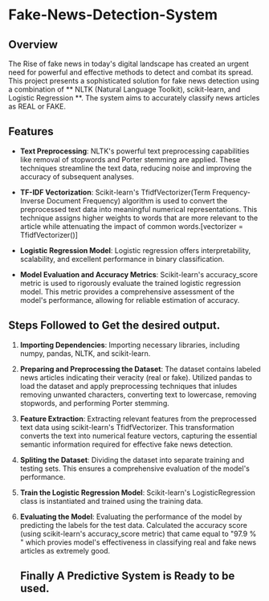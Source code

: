# Fake-News-Detection-System

## Overview
The Rise of fake news in today's digital landscape has created an urgent need for powerful and effective methods to detect and combat its spread.
This project presents a sophisticated solution for fake news detection using a combination of ** NLTK (Natural Language Toolkit), scikit-learn, and Logistic Regression **. The system aims to accurately classify news articles as REAL or FAKE.

## Features

- **Text Preprocessing**: NLTK's powerful text preprocessing capabilities like removal of stopwords and Porter stemming are applied. These techniques streamline the text data, reducing noise and improving the accuracy of subsequent analyses.

- **TF-IDF Vectorization**: Scikit-learn's TfidfVectorizer(Term Frequency-Inverse Document Frequency) algorithm is used to convert the preprocessed text data into meaningful numerical representations. This technique assigns higher weights to words that are more relevant to the article while attenuating the impact of common words.[vectorizer = TfidfVectorizer()]

- **Logistic Regression Model**: Logistic regression offers interpretability, scalability, and excellent performance in binary classification.

- **Model Evaluation and Accuracy Metrics**: Scikit-learn's accuracy_score metric is used to rigorously evaluate the trained logistic regression model. This metric provides a comprehensive assessment of the model's performance, allowing for reliable estimation of accuracy.

## Steps Followed to Get the desired output.



1. **Importing Dependencies**: Importing necessary libraries, including numpy, pandas, NLTK, and scikit-learn.

2. **Preparing and Preprocessing the Dataset**: The dataset contains labeled news articles indicating their veracity (real or fake). Utilized pandas to load the dataset and apply preprocessing techniques that inludes removing unwanted characters, converting text to lowercase, removing stopwords, and performing Porter stemming.

3. **Feature Extraction**: Extracting relevant features from the preprocessed text data using scikit-learn's TfidfVectorizer. This transformation converts the text into numerical feature vectors, capturing the essential semantic information required for effective fake news detection.

4. **Spliting the Dataset**: Dividing the dataset into separate training and testing sets. This ensures a comprehensive evaluation of the model's performance.

5. **Train the Logistic Regression Model**: Scikit-learn's LogisticRegression class is instantiated and trained using the training data.

6. **Evaluating the Model**: Evaluating the performance of the model by predicting the labels for the test data. Calculated the accuracy score (using scikit-learn's accuracy_score metric) that came equal to "97.9 % " which provies model's effectiveness in classifying real and fake news articles as extremely good.
   ## Finally A Predictive System is Ready to be used.

